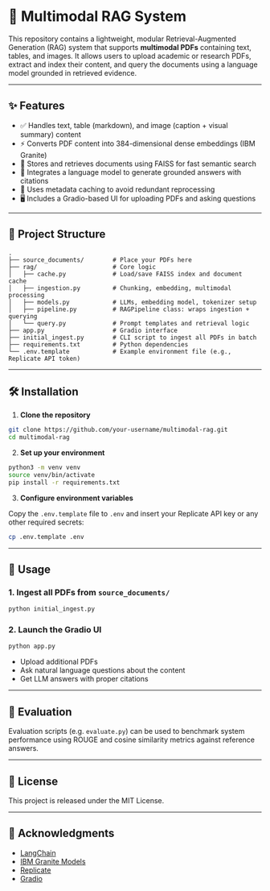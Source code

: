 # 🧠 Multimodal RAG System

This repository contains a lightweight, modular Retrieval-Augmented Generation (RAG) system that supports **multimodal PDFs** containing text, tables, and images. It allows users to upload academic or research PDFs, extract and index their content, and query the documents using a language model grounded in retrieved evidence.

---

## ✨ Features

- ✅ Handles text, table (markdown), and image (caption + visual summary) content
- ⚡ Converts PDF content into 384-dimensional dense embeddings (IBM Granite)
- 📁 Stores and retrieves documents using FAISS for fast semantic search
- 🧠 Integrates a language model to generate grounded answers with citations
- 💾 Uses metadata caching to avoid redundant reprocessing
- 🖥️ Includes a Gradio-based UI for uploading PDFs and asking questions

---

## 📁 Project Structure

```
.
├── source_documents/        # Place your PDFs here
├── rag/                     # Core logic
│   ├── cache.py             # Load/save FAISS index and document cache
│   ├── ingestion.py         # Chunking, embedding, multimodal processing
│   ├── models.py            # LLMs, embedding model, tokenizer setup
│   ├── pipeline.py          # RAGPipeline class: wraps ingestion + querying
│   └── query.py             # Prompt templates and retrieval logic
├── app.py                   # Gradio interface
├── initial_ingest.py        # CLI script to ingest all PDFs in batch
├── requirements.txt         # Python dependencies
└── .env.template            # Example environment file (e.g., Replicate API token)
```

---

## 🛠️ Installation

1. **Clone the repository**
```bash
git clone https://github.com/your-username/multimodal-rag.git
cd multimodal-rag
```

2. **Set up your environment**
```bash
python3 -m venv venv
source venv/bin/activate
pip install -r requirements.txt
```

3. **Configure environment variables**

Copy the `.env.template` file to `.env` and insert your Replicate API key or any other required secrets:
```bash
cp .env.template .env
```

---

## 🚀 Usage

### 1. Ingest all PDFs from `source_documents/`
```bash
python initial_ingest.py
```

### 2. Launch the Gradio UI
```bash
python app.py
```
- Upload additional PDFs
- Ask natural language questions about the content
- Get LLM answers with proper citations

---

## 🧪 Evaluation

Evaluation scripts (e.g. `evaluate.py`) can be used to benchmark system performance using ROUGE and cosine similarity metrics against reference answers.

---

## 📄 License

This project is released under the MIT License.

---

## 🤝 Acknowledgments

- [LangChain](https://github.com/langchain-ai/langchain)  
- [IBM Granite Models](https://huggingface.co/ibm-granite)  
- [Replicate](https://replicate.com)  
- [Gradio](https://www.gradio.app/)
